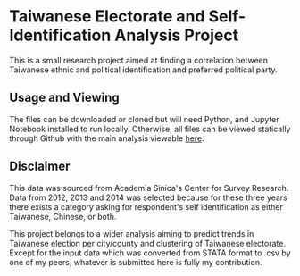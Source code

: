 # Taiwanese Electorate and Self-Identification Analysis Project

This is a small research project aimed at finding a correlation between Taiwanese ethnic and political identification and preferred political party.

## Usage and Viewing

The files can be downloaded or cloned but will need Python, and Jupyter Notebook installed to run locally. Otherwise, all files can be viewed statically through Github with the main analysis viewable [here](main.ipynb).

## Disclaimer

This data was sourced from Academia Sinica's Center for Survey Research. Data from 2012, 2013 and 2014 was selected because for these three years there exists a category asking for respondent's self identification as either Taiwanese, Chinese, or both.

This project belongs to a wider analysis aiming to predict trends in Taiwanese election per city/county and clustering of Taiwanese electorate. Except for the input data which was converted from STATA format to .csv by one of my peers, whatever is submitted here is fully my contribution.
